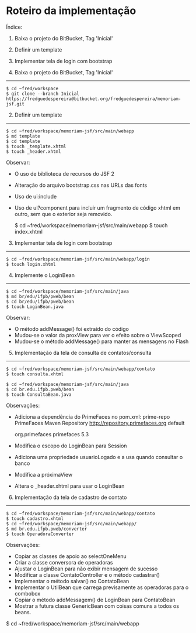 Roteiro da implementação
========================

Índice:
1. Baixa o projeto do BitBucket, Tag 'Inicial'
2. Definir um template
3. Implementar tela de login com bootstrap


1. Baixa o projeto do BitBucket, Tag 'Inicial'
----------------------------------------------------------------------------------------------------------------------------------------------

	$ cd ~fred/workspace
	$ git clone --branch Inicial https://fredguedespereira@bitbucket.org/fredguedespereira/memoriam-jsf.git


2. Definir um template
----------------------------------------------------------------------------------------------------------------------------------------------

	$ cd ~fred/workspace/memoriam-jsf/src/main/webapp
	$ md template
	$ cd template
	$ touch _template.xhtml
	$ touch _header.xhtml

Observar:
* O uso de biblioteca de recursos do JSF 2
* Alteração do arquivo bootstrap.css nas URLs das fonts
* Uso de ui:include
* Uso de ui?component para incluir um fragmento de código xhtml em outro, sem que o exterior seja removido.

	$ cd ~fred/workspace/memoriam-jsf/src/main/webapp
	$ touch index.xhtml


3. Implementar tela de login com bootstrap
----------------------------------------------------------------------------------------------------------------------------------------------

	$ cd ~fred/workspace/memoriam-jsf/src/main/webapp/login
	$ touch login.xhtml


4. Implemente o LoginBean
----------------------------------------------------------------------------------------------------------------------------------------------

	$ cd ~fred/workspace/memoriam-jsf/src/main/java
	$ md br/edu/ifpb/pweb/bean
	$ cd br/edu/ifpb/pweb/bean
	$ touch LoginBean.java

Observar:
* O método addMessage() foi extraído do código
* Mudou-se o valor da proxView para ver o efeito sobre o ViewScoped
* Mudou-se o método addMessage() para manter as mensagens no Flash
		
		
5. Implementação da tela de consulta de contatos/consulta
----------------------------------------------------------------------------------------------------------------------------------------------

	$ cd ~fred/workspace/memoriam-jsf/src/main/webapp/contato
	$ touch consulta.xhtml
	
	$ cd ~fred/workspace/memoriam-jsf/src/main/java
	$ cd br.edu.ifpb.pweb/bean
	$ touch ConsultaBean.java
	
Observações:

* Adiciona a dependência do PrimeFaces no pom.xml:
	<repositories>
		<repository>
			<id>prime-repo</id>
			<name>PrimeFaces Maven Repository</name>
			<url>http://repository.primefaces.org</url>
			<layout>default</layout>
		</repository>
	</repositories>

	<dependency>
		<groupId>org.primefaces</groupId>
		<artifactId>primefaces</artifactId>
		<version>5.3</version>
	</dependency>		
* Modifica o escopo do LoginBean para Session
* Adiciona uma propriedade usuarioLogado e a usa quando consultar o banco
* Modifica a próximaView
* Altera o _header.xhtml para usar o LoginBean
	
6. Implementação da tela de cadastro de contato
----------------------------------------------------------------------------------------------------------------------------------------------

	$ cd ~fred/workspace/memoriam-jsf/src/main/webapp/contato
	$ touch cadastro.xhtml
	$ cd ~fred/workspace/memoriam-jsf/src/main/webapp/
	$ md br.edu.ifpb.pweb/converter
	$ touch OperadoraConverter
		
Observações:

* Copiar as classes de apoio ao selectOneMenu
* Criar a classe conversora de operadoras
* Ajustar o LoginBean para não exibir mensagem de sucesso
* Modificar a classe ContatoController e o método cadastrar()
* Implementar o método salvar() no ContatoBean
* Implementar o UtilBean que carrega previsamente as operadoras para o combobox
* Copiar o método addMessagem() de LoginBean para ContatoBean
* Mostrar a futura classe GenericBean com coisas comuns a todos os beans.
		
$ cd ~fred/workspace/memoriam-jsf/src/main/webapp
